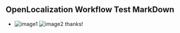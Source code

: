 ## OpenLocalization Workflow Test MarkDown
* ![image1](.\f23ee5e7-d60a-4e8d-be5d-b56505a4f0e9.png)   ![image2](.\04b7f739-9030-412a-86db-d26eb3e13d1b.png) 
thanks!